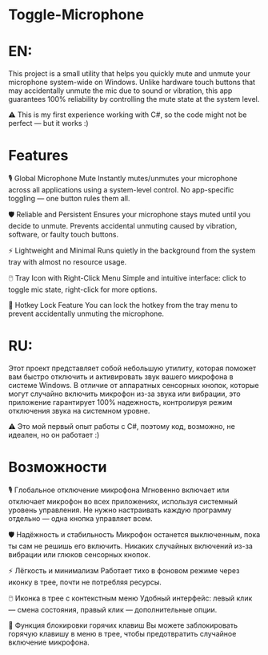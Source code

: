 # Toggle-Microphone
# EN: 
This project is a small utility that helps you quickly mute and unmute your microphone system-wide on Windows. Unlike hardware touch buttons that may accidentally unmute the mic due to sound or vibration, this app guarantees 100% reliability by controlling the mute state at the system level.

⚠️ This is my first experience working with C#, so the code might not be perfect — but it works :)

# Features
🎙️ Global Microphone Mute
Instantly mutes/unmutes your microphone across all applications using a system-level control. No app-specific toggling — one button rules them all.

🛡️ Reliable and Persistent
Ensures your microphone stays muted until you decide to unmute. Prevents accidental unmuting caused by vibration, software, or faulty touch buttons.

⚡ Lightweight and Minimal
Runs quietly in the background from the system tray with almost no resource usage.

🖱️ Tray Icon with Right-Click Menu
Simple and intuitive interface: click to toggle mic state, right-click for more options.

🎯 Hotkey Lock Feature
You can lock the hotkey from the tray menu to prevent accidentally unmuting the microphone.




# RU:
Этот проект представляет собой небольшую утилиту, которая поможет вам быстро отключить и активировать звук вашего микрофона в системе Windows. В отличие от аппаратных сенсорных кнопок, которые могут случайно включить микрофон из-за звука или вибрации, это приложение гарантирует 100% надежность, контролируя режим отключения звука на системном уровне.

⚠️ Это мой первый опыт работы с C#, поэтому код, возможно, не идеален, но он работает :)


# Возможности
🎙️ Глобальное отключение микрофона
Мгновенно включает или отключает микрофон во всех приложениях, используя системный уровень управления. Не нужно настраивать каждую программу отдельно — одна кнопка управляет всем.

🛡️ Надёжность и стабильность
Микрофон останется выключенным, пока ты сам не решишь его включить. Никаких случайных включений из-за вибрации или глюков сенсорных кнопок.

⚡ Лёгкость и минимализм
Работает тихо в фоновом режиме через иконку в трее, почти не потребляя ресурсы.

🖱️ Иконка в трее с контекстным меню
Удобный интерфейс: левый клик — смена состояния, правый клик — дополнительные опции.

🎯 Функция блокировки горячих клавиш
Вы можете заблокировать горячую клавишу в меню в трее, чтобы предотвратить случайное включение микрофона.
